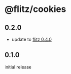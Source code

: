 # @flitz/cookies

## 0.2.0

* update to [flitz 0.4.0](https://github.com/flitz-js/flitz)

## 0.1.0

initial release
